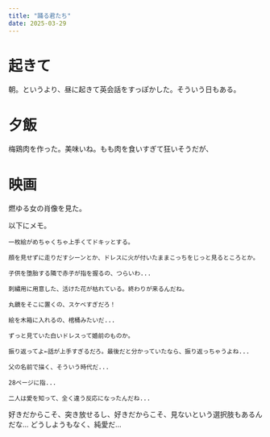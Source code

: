 ```yaml
---
title: "踊る君たち"
date: 2025-03-29
---
```


# 起きて
朝。というより、昼に起きて英会話をすっぽかした。そういう日もある。

# 夕飯
梅鶏肉を作った。美味いね。もも肉を食いすぎて狂いそうだが、


# 映画
燃ゆる女の肖像を見た。

以下にメモ。

```
一枚絵がめちゃくちゃ上手くてドキッとする。

顔を見せずに走りだすシーンとか、ドレスに火が付いたままこっちをじっと見るところとか。

子供を堕胎する隣で赤子が指を握るの、つらいわ...

刺繡用に用意した、活けた花が枯れている。終わりが来るんだね。

丸鏡をそこに置くの、スケベすぎだろ！

絵を木箱に入れるの、棺桶みたいだ...

ずっと見ていた白いドレスって婚前のものか。

振り返ってよ←話が上手すぎるだろ。最後だと分かっていたなら、振り返っちゃうよね...

父の名前で描く、そういう時代だ...

28ページに指...

二人は愛を知って、全く違う反応になったんだね...
```

好きだからこそ、突き放せるし、好きだからこそ、見ないという選択肢もあるんだな...
どうしようもなく、純愛だ...